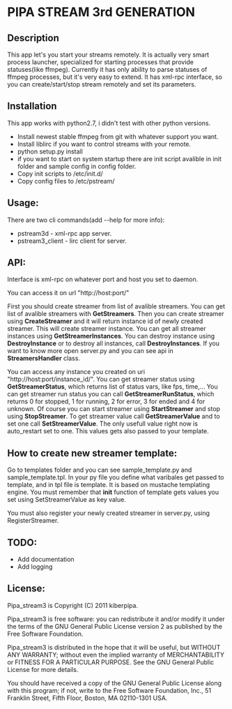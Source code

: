 PIPA STREAM 3rd GENERATION
==========================

Description
-----------
This app let's you start your streams remotely.
It is actually very smart process launcher, specialized for starting
processes that provide statuses(like ffmpeg). Currently it has only
ability to parse statuses of ffmpeg processes, but it's very easy to extend.
It has xml-rpc interface, so you can create/start/stop stream remotely and set its parameters.

Installation
-----------
This app works with python2.7, i didn't test with other python versions.

- Install newest stable ffmpeg from git with whatever support you want.
- Install liblirc if you want to control streams with your remote.
- python setup.py install
- if you want to start on system startup there are init script avalible in init
  folder and sample config in config folder.
- Copy init scripts to /etc/init.d/
- Copy config files to /etc/pstream/

Usage:
------
There are two cli commands(add --help for more info):

- pstream3d - xml-rpc app server.
- pstream3_client - lirc client for server.

API:
----
Interface is xml-rpc on whatever port and host you set to daemon.

You can access it on url "http://host:port/"

First you should create streamer from list of avalible streamers. You can get list of avalible streamers with **GetStreamers**. Then you can create streamer using **CreateStreamer** and it will return instance id of newly created streamer. This will create streamer instance. You can get all streamer instances using **GetStreamerInstances**. You can destroy instance using **DestroyInstance** or to destroy all instances, call **DestroyInstances**.
If you want to know more open server.py and you can see api in **StreamersHandler** class.

You can access any instance you created on uri "http://host:port/instance_id/". You can get streamer status using **GetStreamerStatus**, which returns list of status vars, like fps, time,... You can get streamer run status you can call **GetStreamerRunStatus**, which returns 0 for stopped, 1 for running, 2 for error, 3 for ended and 4 for unknown. Of course you can start streamer using **StartStreamer** and stop using **StopStreamer**. To get streamer value call **GetStreamerValue** and to set one call **SetStreamerValue**. The only usefull value right now is auto_restart set to one. This values gets also passed to your template.

How to create new streamer template:
------------------------------------
Go to templates folder and you can see sample_template.py and sample_template.tpl. In your py file you define what varibales get passed to template, and in tpl file is template. It is based on mustache templating engine. You must remember that __init__ function of template gets values you set using SetStreamerValue as key value.

You must also register your newly created streamer in server.py, using RegisterStreamer.

TODO:
-----
- Add documentation
- Add logging

License:
--------
Pipa_stream3 is Copyright (C) 2011 kiberpipa.

Pipa_stream3 is free software: you can redistribute it and/or modify it under the terms of the GNU General Public License version 2 as published by the Free Software Foundation.

Pipa_stream3 is distributed in the hope that it will be useful, but WITHOUT ANY WARRANTY; without even the implied warranty of MERCHANTABILITY or FITNESS FOR A PARTICULAR PURPOSE. See the GNU General Public License for more details.

You should have received a copy of the GNU General Public License along with this program; if not, write to the Free Software Foundation, Inc., 51 Franklin Street, Fifth Floor, Boston, MA 02110-1301 USA.
